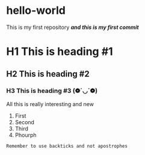 # hello-world
This is my first repository
***and this is my first commit***
# H1 This is heading #1
## H2 This is heading #2
### H3 This is heading #3 (❁´◡`❁)

All this is really interesting
and new

1. First
2. Second
3. Third
4. Phourph

`Remember to use backticks and not apostrophes`

  <html>
    <head>
      <shoulders>
      </shoulders>
    </head>
  </html>
